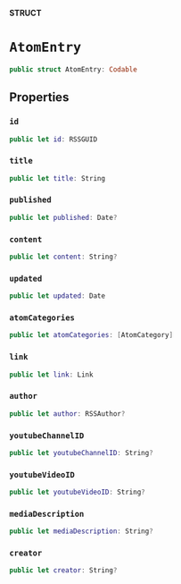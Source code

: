 **STRUCT**

# `AtomEntry`

```swift
public struct AtomEntry: Codable
```

## Properties
### `id`

```swift
public let id: RSSGUID
```

### `title`

```swift
public let title: String
```

### `published`

```swift
public let published: Date?
```

### `content`

```swift
public let content: String?
```

### `updated`

```swift
public let updated: Date
```

### `atomCategories`

```swift
public let atomCategories: [AtomCategory]
```

### `link`

```swift
public let link: Link
```

### `author`

```swift
public let author: RSSAuthor?
```

### `youtubeChannelID`

```swift
public let youtubeChannelID: String?
```

### `youtubeVideoID`

```swift
public let youtubeVideoID: String?
```

### `mediaDescription`

```swift
public let mediaDescription: String?
```

### `creator`

```swift
public let creator: String?
```
